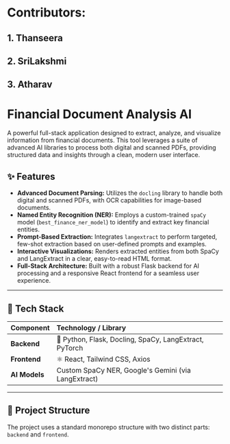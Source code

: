 #  Contributors:
## 1. Thanseera
## 2. SriLakshmi
## 3. Atharav

#  Financial Document Analysis AI

A powerful full-stack application designed to extract, analyze, and visualize information from financial documents. This tool leverages a suite of advanced AI libraries to process both digital and scanned PDFs, providing structured data and insights through a clean, modern user interface.

## ✨ Features

* **Advanced Document Parsing:** Utilizes the `docling` library to handle both digital and scanned PDFs, with OCR capabilities for image-based documents.
* **Named Entity Recognition (NER):** Employs a custom-trained `spaCy` model (`best_finance_ner_model`) to identify and extract key financial entities.
* **Prompt-Based Extraction:** Integrates `langextract` to perform targeted, few-shot extraction based on user-defined prompts and examples.
* **Interactive Visualizations:** Renders extracted entities from both SpaCy and LangExtract in a clear, easy-to-read HTML format.
* **Full-Stack Architecture:** Built with a robust Flask backend for AI processing and a responsive React frontend for a seamless user experience.

---

## 🚀 Tech Stack

| Component | Technology / Library |
| :--- | :--- |
| **Backend** | 🐍 Python, Flask, Docling, SpaCy, LangExtract, PyTorch |
| **Frontend**| ⚛️ React, Tailwind CSS, Axios |
| **AI Models** | Custom SpaCy NER, Google's Gemini (via LangExtract) |

---

## 📂 Project Structure

The project uses a standard monorepo structure with two distinct parts: `backend` and `frontend`.
